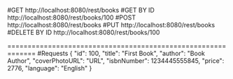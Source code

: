 #GET
http://localhost:8080/rest/books
#GET BY ID
http://localhost:8080/rest/books/100
#POST
http://localhost:8080/rest/books
#PUT
http://localhost:8080/rest/books
#DELETE BY ID
http://localhost:8080/rest/books/100

=============================================================
#Requests
{
  "id": 100,
  "title": "First Book",
  "author": "Book Author",
  "coverPhotoURL": "URL",
  "isbnNumber": 1234445555845,
  "price": 2776,
  "language": "English"
}